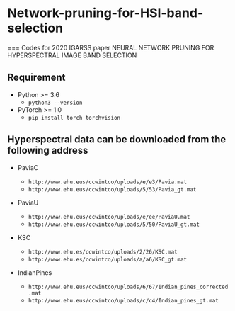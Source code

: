 # Network-pruning-for-HSI-band-selection
===
Codes for 2020 IGARSS paper NEURAL NETWORK PRUNING FOR HYPERSPECTRAL IMAGE BAND SELECTION 

## Requirement
* Python >= 3.6
  * `python3 --version`
* PyTorch >= 1.0
  * `pip install torch torchvision`

## Hyperspectral data can be downloaded from the following address
* PaviaC
  * `http://www.ehu.eus/ccwintco/uploads/e/e3/Pavia.mat`
  * `http://www.ehu.eus/ccwintco/uploads/5/53/Pavia_gt.mat`

* PaviaU
  * `http://www.ehu.eus/ccwintco/uploads/e/ee/PaviaU.mat`
  * `http://www.ehu.eus/ccwintco/uploads/5/50/PaviaU_gt.mat`

* KSC
  * `http://www.ehu.es/ccwintco/uploads/2/26/KSC.mat`
  * `http://www.ehu.es/ccwintco/uploads/a/a6/KSC_gt.mat`

* IndianPines
  * `http://www.ehu.eus/ccwintco/uploads/6/67/Indian_pines_corrected.mat`
  * `http://www.ehu.eus/ccwintco/uploads/c/c4/Indian_pines_gt.mat`
  

